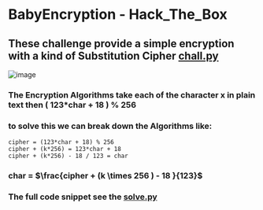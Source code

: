 # BabyEncryption - Hack_The_Box

## These challenge provide a simple encryption with a kind of Substitution Cipher [chall.py](chall.py)

![image](https://github.com/Ov3rxn4ght-Projects/Trong-Tinh/assets/107429242/9e482081-235d-4947-baf8-68ca79e5f103)

### The Encryption Algorithms take each of the character x in plain text then ( 123*char + 18 ) % 256

### to solve this we can break down the Algorithms like:
    cipher = (123*char + 18) % 256
    cipher + (k*256) = 123*char + 18
    cipher + (k*256) - 18 / 123 = char
    
### char = $\frac{cipher + (k \times 256 )  -  18 }{123}$

### The full code snippet see the [solve.py](solve.py)

